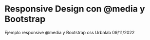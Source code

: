 # Responsive Design con @media y Bootstrap
Ejemplo responsive @media y Bootstrap css Urbalab 09/11/2022
